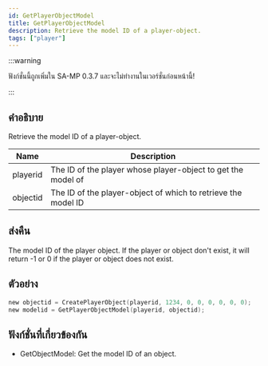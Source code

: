 ```yaml
---
id: GetPlayerObjectModel
title: GetPlayerObjectModel
description: Retrieve the model ID of a player-object.
tags: ["player"]
---
```


:::warning

ฟังก์ชั่นนี้ถูกเพิ่มใน SA-MP 0.3.7 และจะไม่ทำงานในเวอร์ชั่นก่อนหน้านี้!

:::

## คำอธิบาย

Retrieve the model ID of a player-object.

| Name     | Description                                                   |
| -------- | ------------------------------------------------------------- |
| playerid | The ID of the player whose player-object to get the model of  |
| objectid | The ID of the player-object of which to retrieve the model ID |

## ส่งคืน

The model ID of the player object. If the player or object don't exist, it will return -1 or 0 if the player or object does not exist.

## ตัวอย่าง

```c
new objectid = CreatePlayerObject(playerid, 1234, 0, 0, 0, 0, 0, 0);
new modelid = GetPlayerObjectModel(playerid, objectid);
```

## ฟังก์ชั่นที่เกี่ยวข้องกัน

- GetObjectModel: Get the model ID of an object.
